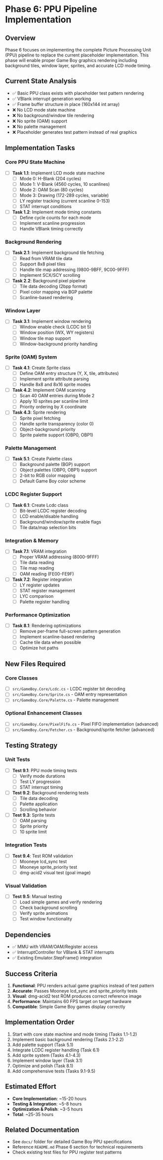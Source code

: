 # Phase 6: PPU Pipeline Implementation

## Overview
Phase 6 focuses on implementing the complete Picture Processing Unit (PPU) pipeline to replace the current placeholder implementation. This phase will enable proper Game Boy graphics rendering including background tiles, window layer, sprites, and accurate LCD mode timing.

## Current State Analysis
- ✅ Basic PPU class exists with placeholder test pattern rendering
- ✅ VBlank interrupt generation working
- ✅ Frame buffer structure in place (160x144 int array)
- ❌ No LCD mode state machine
- ❌ No background/window tile rendering
- ❌ No sprite (OAM) support
- ❌ No palette management
- ❌ Placeholder generates test pattern instead of real graphics

## Implementation Tasks

### Core PPU State Machine
- [ ] **Task 1.1**: Implement LCD mode state machine
  - [ ] Mode 0: H-Blank (204 cycles)
  - [ ] Mode 1: V-Blank (4560 cycles, 10 scanlines)
  - [ ] Mode 2: OAM Scan (80 cycles)
  - [ ] Mode 3: Drawing (172-289 cycles, variable)
  - [ ] LY register tracking (current scanline 0-153)
  - [ ] STAT interrupt conditions

- [ ] **Task 1.2**: Implement mode timing constants
  - [ ] Define cycle counts for each mode
  - [ ] Implement scanline progression
  - [ ] Handle VBlank timing correctly

### Background Rendering
- [ ] **Task 2.1**: Implement background tile fetching
  - [ ] Read from VRAM tile data
  - [ ] Support 8x8 pixel tiles
  - [ ] Handle tile map addressing (9800-9BFF, 9C00-9FFF)
  - [ ] Implement SCX/SCY scrolling

- [ ] **Task 2.2**: Background pixel pipeline
  - [ ] Tile data decoding (2bpp format)
  - [ ] Pixel color mapping via BGP palette
  - [ ] Scanline-based rendering

### Window Layer
- [ ] **Task 3.1**: Implement window rendering
  - [ ] Window enable check (LCDC bit 5)
  - [ ] Window position (WX, WY registers)
  - [ ] Window tile map support
  - [ ] Window-background priority handling

### Sprite (OAM) System
- [ ] **Task 4.1**: Create Sprite class
  - [ ] Define OAM entry structure (Y, X, tile, attributes)
  - [ ] Implement sprite attribute parsing
  - [ ] Handle 8x8 and 8x16 sprite modes

- [ ] **Task 4.2**: Implement OAM scanning
  - [ ] Scan 40 OAM entries during Mode 2
  - [ ] Apply 10 sprites per scanline limit
  - [ ] Priority ordering by X coordinate

- [ ] **Task 4.3**: Sprite rendering
  - [ ] Sprite pixel fetching
  - [ ] Handle sprite transparency (color 0)
  - [ ] Object-background priority
  - [ ] Sprite palette support (OBP0, OBP1)

### Palette Management
- [ ] **Task 5.1**: Create Palette class
  - [ ] Background palette (BGP) support
  - [ ] Object palettes (OBP0, OBP1) support
  - [ ] 2-bit to RGB color mapping
  - [ ] Default Game Boy color scheme

### LCDC Register Support
- [ ] **Task 6.1**: Create Lcdc class
  - [ ] Bit-level LCDC register decoding
  - [ ] LCD enable/disable handling
  - [ ] Background/window/sprite enable flags
  - [ ] Tile data/map selection bits

### Integration & Memory
- [ ] **Task 7.1**: VRAM integration
  - [ ] Proper VRAM addressing (8000-9FFF)
  - [ ] Tile data reading
  - [ ] Tile map reading
  - [ ] OAM reading (FE00-FE9F)

- [ ] **Task 7.2**: Register integration
  - [ ] LY register updates
  - [ ] STAT register management
  - [ ] LYC comparison
  - [ ] Palette register handling

### Performance Optimization
- [ ] **Task 8.1**: Rendering optimizations
  - [ ] Remove per-frame full-screen pattern generation
  - [ ] Implement scanline-based rendering
  - [ ] Cache tile data when possible
  - [ ] Optimize hot paths

## New Files Required

### Core Classes
- [ ] `src/GameBoy.Core/Lcdc.cs` - LCDC register bit decoding
- [ ] `src/GameBoy.Core/Sprite.cs` - OAM entry representation
- [ ] `src/GameBoy.Core/Palette.cs` - Palette management

### Optional Enhancement Classes
- [ ] `src/GameBoy.Core/PixelFifo.cs` - Pixel FIFO implementation (advanced)
- [ ] `src/GameBoy.Core/Fetcher.cs` - Background/sprite fetcher (advanced)

## Testing Strategy

### Unit Tests
- [ ] **Test 9.1**: PPU mode timing tests
  - [ ] Verify mode durations
  - [ ] Test LY progression
  - [ ] STAT interrupt timing

- [ ] **Test 9.2**: Background rendering tests
  - [ ] Tile data decoding
  - [ ] Palette application
  - [ ] Scrolling behavior

- [ ] **Test 9.3**: Sprite tests
  - [ ] OAM parsing
  - [ ] Sprite priority
  - [ ] 10 sprite limit

### Integration Tests
- [ ] **Test 9.4**: Test ROM validation
  - [ ] Mooneye lcd_sync test
  - [ ] Mooneye sprite_priority test
  - [ ] dmg-acid2 visual test (goal image)

### Visual Validation
- [ ] **Test 9.5**: Manual testing
  - [ ] Load simple games and verify rendering
  - [ ] Check background scrolling
  - [ ] Verify sprite animations
  - [ ] Test window functionality

## Dependencies
- ✅ MMU with VRAM/OAM/Register access
- ✅ InterruptController for VBlank & STAT interrupts
- ✅ Existing Emulator.StepFrame() integration

## Success Criteria
1. **Functional**: PPU renders actual game graphics instead of test pattern
2. **Accurate**: Passes Mooneye lcd_sync and sprite_priority tests
3. **Visual**: dmg-acid2 test ROM produces correct reference image
4. **Performance**: Maintains 60 FPS target on target hardware
5. **Compatible**: Simple Game Boy games display correctly

## Implementation Order
1. Start with core state machine and mode timing (Tasks 1.1-1.2)
2. Implement basic background rendering (Tasks 2.1-2.2)
3. Add palette support (Task 5.1)
4. Integrate LCDC register handling (Task 6.1)
5. Add sprite system (Tasks 4.1-4.3)
6. Implement window layer (Task 3.1)
7. Optimize and polish (Task 8.1)
8. Add comprehensive tests (Tasks 9.1-9.5)

## Estimated Effort
- **Core Implementation**: ~15-20 hours
- **Testing & Integration**: ~5-8 hours
- **Optimization & Polish**: ~3-5 hours
- **Total**: ~25-35 hours

## Related Documentation
- See `docs/` folder for detailed Game Boy PPU specifications
- Reference `README.md` Phase 6 section for technical requirements
- Check existing test files for PPU register test patterns